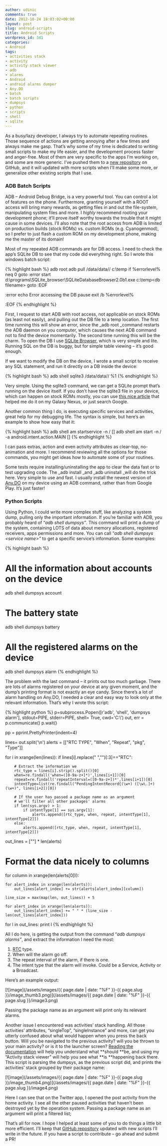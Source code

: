 ```yaml
---
author: udinic
comments: true
date: 2012-10-24 18:03:02+00:00
layout: post
slug: android-scripts
title: Android Scripts
wordpress_id: 341
categories:
- Android
tags:
- activities stack
- activity
- activity stack viewer
- adb
- alarms
- Android
- android alarms dumper
- Any.DO
- batch
- batch scripts
- dumpsys
- python
- scripts
- shell
- sqlite
---
```


As a busy/lazy developer, I always try to automate repeating routines. Those sequence of actions are getting annoying after a few times and always make me gasp. That’s why some of my time is dedicated to writing small scripts to make my life easier, and the development process faster and anger-free. Most of them are very specific to the apps I’m working on, and some are more generic. I’ve pushed them to a [new repository](https://github.com/Udinic/AndroidScripts) on GitHub, and it will updated with more scripts when I’ll make some more, or generalize other existing scripts that I use.


### ADB Batch Scripts


ADB – Android Debug Bridge, is a very powerful tool. You can control a lot of features on the phone. Furthermore, granting yourself with a ROOT access will bring many rewards, as getting files in and out the file-system, manipulating system files and more. I _highly_ recommend rooting your development phone; it’ll prove itself worthy towards the trouble that it might cause in some devices. I’ll also note that the root access from ADB is limited on production builds (stock ROMs) vs. custom ROMs (e.g. Cyanogenmod), so I prefer to just flash a custom ROM on my development phone, making me the master of its domain!

Most of my repeated ADB commands are for DB access. I need to check the app’s SQLite DB to see that my code did everything right. So I wrote this windows batch script:


{% highlight bash %}
adb root
adb pull /data/data/<package name>/<db filename> c:\temp
if %errorlevel% neq 0 goto :error
start d:\programs\SQLite_browser\SQLiteDatabaseBrowser2.0b1.exe c:\temp\<db filename>
goto :EOF

:error
echo Error accessing the DB
pause
exit /b %errorlevel%

:EOF
{% endhighlight %}




First, I request to start ADB with root access, not applicable on stock ROMs (as least not easily), and pulling out the DB file to a temp location. The first time running this will show an error, since the _adb root _command restarts the ADB daemon on you computer, which causes the next ADB command not to find the device momentarily. The second time running this will be the charm. To open the DB I use [SQLite Browser](http://sourceforge.net/projects/sqlitebrowser/), which is very simple and lite. Running SQL on the DB is buggy, but for simple table viewing – it’s good enough.

If we want to modify the DB on the device, I wrote a small script to receive any SQL statement, and run it directly on a DB inside the device:


{% highlight bash %}
adb shell sqlite3 /data/data/<package name>/<db filename> %1
{% endhighlight %}




Very simple. Using the sqlite3 command, we can get a SQLite prompt that’s running on the device itself. If you don’t have the sqlite3 file in your device, which can happen on stock ROMs mostly, you can use [this nice article](http://othell.com/wp/?p=48) that helped me do it on my Galaxy Nexus, or just search Google.

Another common thing I do, is executing specific services and activities, great help for my debugging life. The syntax is simple, but here’s an example to show how easy that it:


{% highlight bash %}
adb shell am startservice -n <package name>/<Service full class name> [<extras>]
adb shell am start -n <package name>/<Activity full class name> -a android.intent.action.MAIN [<extras>]
{% endhighlight %}




I can pass extras, action and even activity attributes as clear-top, no-animation and more. I recommend reviewing all the options for those commands, you might get ideas how to automate some of your routines.

Some tests require installing/uninstalling the app to clear the data fast or to test upgrading code. The _adb install _and _adb uninstall _will do the trick here. Very simple to use and fast. I usually install the newest version of [Any.DO](http://any.do) on my device using an ADB command, rather than from Google Play. It’s just faster!


### Python Scripts


Using Python, I could write more complex stuff, like analyzing a system dump, pulling only the important information. If you’re familiar with ADB, you probably heard of “_adb shell dumpsys”_. This command will print a dump of the system, containing LOTS of data about memory allocations, registered receivers, apps permissions and more. You can call “_adb shell dumpsys \<service name\>”_ to get a specific service’s information. Some examples:


{% highlight bash %}
# All the information about accounts on the device
adb shell dumpsys account 

# The battery state
adb shell dumpsys battery

# All the registered alarms on the device
adb shell dumpsys alarm
{% endhighlight %}




The problem with the last command – it prints out too much garbage. There are lots of alarms registered on your device at any given moment, and the dump’s printing format is not exactly an eye candy. Since there’s a lot of alarm handling on Any.DO, I needed a clear and easy way to look only at the relevant information. That’s why I wrote this script:


{% highlight python %}
p=subprocess.Popen([r'adb', 'shell', 'dumpsys alarm'],
                       stdout=PIPE, stderr=PIPE,
                       shell= True,
                       cwd='C:\\')
out, err = p.communicate()
p.wait()

pp = pprint.PrettyPrinter(indent=4)

lines= out.split('\n')
alerts = [["RTC TYPE", "When", "Repeat", "pkg", "Type"]]

for i in xrange(len(lines)):
    if lines[i].replace(" ","")[:3]=="RTC":

        # Extract the information we
        rtc_type = lines[i].strip().split()[0]
        when=re.findall('when=([0-9a-z+]*)',lines[i+1])[0]
        repeat=re.findall('repeatInterval=([0-9a-z+])*',lines[i+1])[0]
        intentType=list(re.findall("PendingIntentRecord{(\w+) ([\w\.]+) (\w+)", lines[i+2])[0])

        # If the user has passed a package name as an argument
        # we'll filter all other packages' alarms
        if len(sys.argv) > 1:
            if intentType[1] == sys.argv[1]:
                alerts.append([rtc_type, when, repeat, intentType[1], intentType[2]])
        else:
            alerts.append([rtc_type, when, repeat, intentType[1], intentType[2]])

out_lines = [""] * len(alerts)

# Format the data nicely to columns
for column in xrange(len(alerts[0])):

    for alert_index in xrange(len(alerts)):
        out_lines[alert_index] += str(alerts[alert_index][column])

    line_size = max(map(len, out_lines)) + 5

    for alert_index in xrange(len(alerts)):
        out_lines[alert_index] += " " * (line_size - len(out_lines[alert_index]))

for l in out_lines:
    print l
{% endhighlight %}




All I do here, is getting the output from the command “_adb dumpsys alarms”_, and extract the information I need the most:

1. [RTC](http://developer.android.com/reference/android/app/AlarmManager.html#RTC) type.
2. When will the alarm go off.
3. The repeat interval of the alarm, if there is one.
4. The intent type that the alarm will invoke. Could be a Service, Activity or a Broadcast.

Here’s an example output:

[![image](/assets/images/{{ page.date | date: "%F" }}-{{ page.slug }}/image_thumb3.png)](/assets/images/{{ page.date | date: "%F" }}-{{ page.slug }}/image3.png)

Passing the package name as an argument will print only its relevant alarms.

Another issue I encountered was activities’ stack handling. All those activities’ attributes, “singleTop”, “singleInstance” and more, can get you utterly confused about what would happen when you press the back button. Will you be navigated to the previous activity? will you be thrown to your main activity? or is it to the launcher screen? [Reading the documentation](http://http://developer.android.com/guide/components/tasks-and-back-stack.html) will help you understand what **should **be, and using my “Activity stack viewer” will help you see what **is **happening back there. This script is parsing the dumpsys, as the previous script did, and prints the activities’ stack grouped by their package name:

[![image](/assets/images/{{ page.date | date: "%F" }}-{{ page.slug }}/image_thumb4.png)](/assets/images/{{ page.date | date: "%F" }}-{{ page.slug }}/image4.png)

Here I can see that on the Twitter app, I opened the post activity from the home activity. I see all the other paused activities that haven’t been destroyed yet by the operation system. Passing a package name as an argument will print a filtered list;

That’s all for now. I hope I helped at least some of you to do things a little bit more efficient. I’ll keep that [GitHub repository](https://github.com/Udinic/AndroidScripts) updated with new scripts I’ll write in the future. If you have a script to contribute – go ahead and submit a PR!
